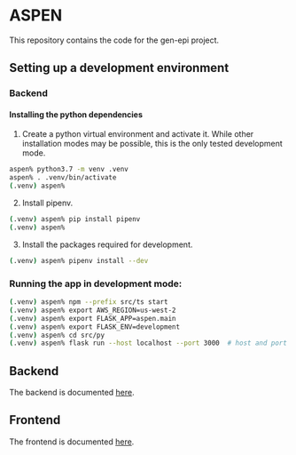 # ASPEN

This repository contains the code for the gen-epi project.


## Setting up a development environment

### Backend

#### Installing the python dependencies

1. Create a python virtual environment and activate it.  While other installation modes may be possible, this is the only tested development mode.
```bash
aspen% python3.7 -m venv .venv
aspen% . .venv/bin/activate
(.venv) aspen%
```
2. Install pipenv.
```bash
(.venv) aspen% pip install pipenv
(.venv) aspen%
```
3. Install the packages required for development.
```bash
(.venv) aspen% pipenv install --dev
```

### Running the app in development mode:

```bash
(.venv) aspen% npm --prefix src/ts start
(.venv) aspen% export AWS_REGION=us-west-2
(.venv) aspen% export FLASK_APP=aspen.main
(.venv) aspen% export FLASK_ENV=development
(.venv) aspen% cd src/py
(.venv) aspen% flask run --host localhost --port 3000  # host and port needed for auth0
```

## Backend

The backend is documented [here](docs/backend/).


## Frontend

The frontend is documented [here](docs/frontend/).
